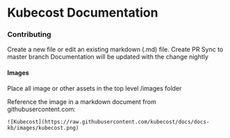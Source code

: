 # Kubecost Documentation 


### Contributing 
Create a new file or edit an existing markdown (.md) file. 
Create PR 
Sync to master branch
Documentation will be updated with the change nightly

#### Images

Place all image or other assets in the top level /images folder 

Reference the image in a markdown document from githubusercontent.com: 

```
![Kubecost](https://raw.githubusercontent.com/kubecost/docs/docs-kb/images/kubecost.png)
```



